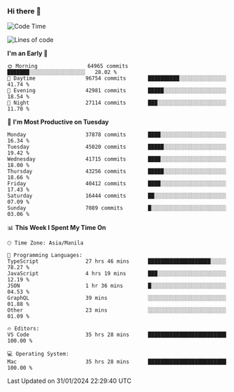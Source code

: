 ### Hi there 👋

<!--START_SECTION:waka-->
![Code Time](http://img.shields.io/badge/Code%20Time-4%2C821%20hrs%2031%20mins-blue)

![Lines of code](https://img.shields.io/badge/From%20Hello%20World%20I%27ve%20Written-107.2%20million%20lines%20of%20code-blue)

**I'm an Early 🐤** 

```text
🌞 Morning                64965 commits       ███████░░░░░░░░░░░░░░░░░░   28.02 % 
🌆 Daytime                96754 commits       ██████████░░░░░░░░░░░░░░░   41.74 % 
🌃 Evening                42981 commits       █████░░░░░░░░░░░░░░░░░░░░   18.54 % 
🌙 Night                  27114 commits       ███░░░░░░░░░░░░░░░░░░░░░░   11.70 % 
```
📅 **I'm Most Productive on Tuesday** 

```text
Monday                   37878 commits       ████░░░░░░░░░░░░░░░░░░░░░   16.34 % 
Tuesday                  45020 commits       █████░░░░░░░░░░░░░░░░░░░░   19.42 % 
Wednesday                41715 commits       ████░░░░░░░░░░░░░░░░░░░░░   18.00 % 
Thursday                 43256 commits       █████░░░░░░░░░░░░░░░░░░░░   18.66 % 
Friday                   40412 commits       ████░░░░░░░░░░░░░░░░░░░░░   17.43 % 
Saturday                 16444 commits       ██░░░░░░░░░░░░░░░░░░░░░░░   07.09 % 
Sunday                   7089 commits        █░░░░░░░░░░░░░░░░░░░░░░░░   03.06 % 
```


📊 **This Week I Spent My Time On** 

```text
🕑︎ Time Zone: Asia/Manila

💬 Programming Languages: 
TypeScript               27 hrs 46 mins      ████████████████████░░░░░   78.27 % 
JavaScript               4 hrs 19 mins       ███░░░░░░░░░░░░░░░░░░░░░░   12.19 % 
JSON                     1 hr 36 mins        █░░░░░░░░░░░░░░░░░░░░░░░░   04.53 % 
GraphQL                  39 mins             ░░░░░░░░░░░░░░░░░░░░░░░░░   01.88 % 
Other                    23 mins             ░░░░░░░░░░░░░░░░░░░░░░░░░   01.09 % 

🔥 Editors: 
VS Code                  35 hrs 28 mins      █████████████████████████   100.00 % 

💻 Operating System: 
Mac                      35 hrs 28 mins      █████████████████████████   100.00 % 
```


 Last Updated on 31/01/2024 22:29:40 UTC
<!--END_SECTION:waka-->


<!--
**rad182/rad182** is a ✨ _special_ ✨ repository because its `README.md` (this file) appears on your GitHub profile.

Here are some ideas to get you started:

- 🔭 I’m currently working on ...
- 🌱 I’m currently learning ...
- 👯 I’m looking to collaborate on ...
- 🤔 I’m looking for help with ...
- 💬 Ask me about ...
- 📫 How to reach me: ...
- 😄 Pronouns: ...
- ⚡ Fun fact: ...
-->
